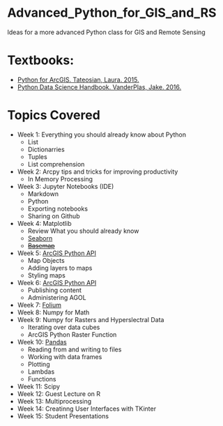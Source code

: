 # Advanced_Python_for_GIS_and_RS
Ideas for a more advanced Python class for GIS and Remote Sensing

# Textbooks:
- [Python for ArcGIS. Tateosian, Laura. 2015.](http://www.springer.com/us/book/9783319183978)
- [Python Data Science Handbook. VanderPlas, Jake. 2016.](http://shop.oreilly.com/product/0636920034919.do)

# Topics Covered
- Week 1: Everything you should already know about Python
  - List
  - Dictionarries
  - Tuples
  - List comprehension
- Week 2: Arcpy tips and tricks for improving productivity
  - In Memory Processing
- Week 3: Jupyter Notebooks (IDE)
  - Markdown
  - Python
  - Exporting notebooks
  - Sharing on Github
- Week 4: Matplotlib
  - Review What you should already know
  - [Seaborn](https://seaborn.pydata.org/)
  - [~~Basemap~~](https://basemaptutorial.readthedocs.io/en/latest/first_map.html)
- Week 5: [ArcGIS Python API](https://developers.arcgis.com/python/)
  - Map Objects
  - Adding layers to maps
  - Styling maps
- Week 6: [ArcGIS Python API](https://developers.arcgis.com/python/)
  - Publishing content
  - Administering AGOL
- Week 7: [Folium](https://blog.dominodatalab.com/creating-interactive-crime-maps-with-folium/)
- Week 8: Numpy for Math
- Week 9: Numpy for Rasters and Hyperslectral Data
  - Iterating over data cubes
  - ArcGIS Python Raster Function
- Week 10: [Pandas](http://nbviewer.jupyter.org/gist/wesm/4757075/PandasTour.ipynb)
  - Reading from and writing to files
  - Working with data frames
  - Plotting
  - Lambdas
  - Functions
- Week 11: Scipy
- Week 12: Guest Lecture on R
- Week 13: Multiprocessing
- Week 14: Creatinng User Interfaces with TKinter
- Week 15: Student Presentations
